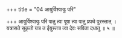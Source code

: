 +++
title = "04 आयुर्विश्वायुः परि"

+++
आयुर्विश्वायुः परि पातु त्वा पूषा त्वा पातु प्रपथे पुरस्तात् ।  
यत्रासते सुकृतो यत्र त ईयुस्तत्र त्वा देवः सविता दधातु ॥ ५ ॥